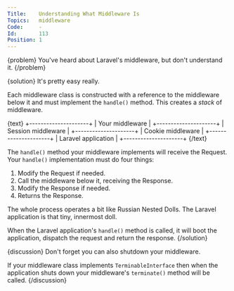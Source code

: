 ```yaml
---
Title:    Understanding What Middleware Is
Topics:   middleware
Code:     -
Id:       113
Position: 1
---
```


{problem}
You've heard about Laravel's middleware, but don't understand it.
{/problem}

{solution}
It's pretty easy really.

Each middleware class is constructed with a reference to the middleware below it and must implement the `handle()` method. This creates a _stack_ of middleware.

{text}
+---------------------+
| Your middleware     |
+---------------------+
| Session middleware  |
+---------------------+
| Cookie middleware   |
+---------------------+
| Laravel application |
+---------------------+
{/text}

The `handle()` method your middleware implements will receive the Request. Your `handle()` implementation must do four things:

1. Modify the Request if needed.
2. Call the middleware below it, receiving the Response.
3. Modify the Response if needed.
4. Returns the Response.

The whole process operates a bit like Russian Nested Dolls. The Laravel application is that tiny, innermost doll.

When the Laravel application's `handle()` method is called, it will boot the application, dispatch the request and return the response.
{/solution}

{discussion}
Don't forget you can also shutdown your middleware.

If your middleware class implements `TerminableInterface` then when the application shuts down your middleware's `terminate()` method will be called.
{/discussion}
